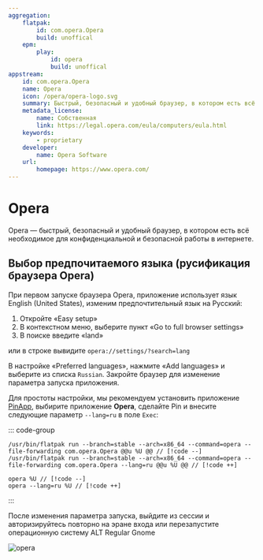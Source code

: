 ```yaml
---
aggregation: 
    flatpak: 
        id: com.opera.Opera
        build: unoffical
    epm:
        play:
            id: opera
            build: unoffical
appstream:
    id: com.opera.Opera
    name: Opera
    icon: /opera/opera-logo.svg
    summary: Быстрый, безопасный и удобный браузер, в котором есть всё необходимое для конфиденциальной и безопасной работы в интернете.
    metadata_license: 
        name: Собственная
        link: https://legal.opera.com/eula/computers/eula.html
    keywords: 
        - proprietary
    developer: 
        name: Opera Software
    url: 
        homepage: https://www.opera.com/
---
```




# Opera

Opera — быстрый, безопасный и удобный браузер, в котором есть всё необходимое для конфиденциальной и безопасной работы в интернете.

<!--@include: @apps/_parts/install/content-flatpak.md-->
<!--@include: @apps/_parts/install/content-epm-play.md-->

## Выбор предпочитаемого языка (русификация браузера Opera)

При первом запуске браузера Opera, приложение использует язык English (United States), изменим предпочтительный язык на Русский:

1. Откройте «Easy setup»
2. В контекстном меню, выберите пункт «Go to full browser settings»
3. В поиске введите «land»

или в строке вывидите `opera://settings/?search=lang`

В настройке «Preferred languages», нажмите «Add languages» и выберите из списка `Russian`. Закройте браузер для изменение параметра запуска приложения.

Для простоты настройки, мы рекомендуем установить приложение [PinApp](/pin-app), выбирите приложение **Opera**, сделайте Pin и внесите следующие параметр `--lang=ru` в поле `Exec`:

::: code-group

```[flatpak]
/usr/bin/flatpak run --branch=stable --arch=x86_64 --command=opera --file-forwarding com.opera.Opera @@u %U @@ // [!code --]
/usr/bin/flatpak run --branch=stable --arch=x86_64 --command=opera --file-forwarding com.opera.Opera --lang=ru @@u %U @@ // [!code ++]
```

```[epm play]
opera %U // [!code --]
opera --lang=ru %U // [!code ++]
```
:::

После изменения параметра запуска, выйдите из сессии и авторизируйтесь повторно на эране входа или перезапустите операционную систему ALT Regular Gnome

![opera](/opera/opera-1.png)
